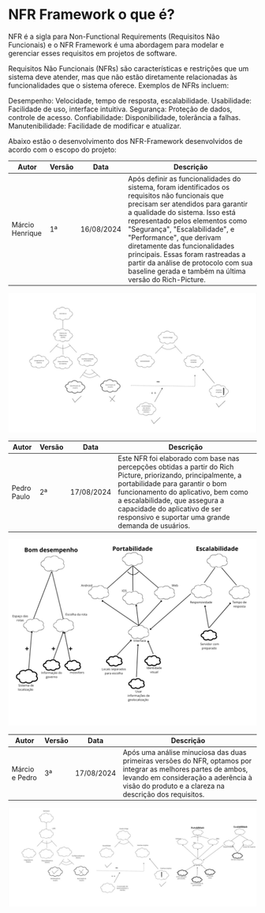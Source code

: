 # NFR Framework o que é?
NFR é a sigla para Non-Functional Requirements (Requisitos Não Funcionais) e o NFR Framework é uma abordagem para modelar e gerenciar esses requisitos em projetos de software.

Requisitos Não Funcionais (NFRs) são características e restrições que um sistema deve atender, mas que não estão diretamente relacionadas às funcionalidades que o sistema oferece. Exemplos de NFRs incluem:

Desempenho: Velocidade, tempo de resposta, escalabilidade.
Usabilidade: Facilidade de uso, interface intuitiva.
Segurança: Proteção de dados, controle de acesso.
Confiabilidade: Disponibilidade, tolerância a falhas.
Manutenibilidade: Facilidade de modificar e atualizar.

Abaixo estão o desenvolvimento dos NFR-Framework desenvolvidos de acordo com o escopo do projeto:


|Autor| Versão          |Data| Descrição |
|----|----|---------- |-----|
|Márcio Henrique| 1ª | 16/08/2024 |Após definir as funcionalidades do sistema, foram identificados os requisitos não funcionais que precisam ser atendidos para garantir a qualidade do sistema. Isso está representado pelos elementos como "Segurança", "Escalabilidade", e "Performance", que derivam diretamente das funcionalidades principais. Essas foram rastreadas a partir da análise de protocolo com sua baseline gerada e também na última versão do Rich-Picture.|

![Primeira Versão](<../assets/NFR/NFR MoovitV1.png>)

|Autor| Versão          |Data| Descrição |
|----|----|---------- |-----|
|Pedro Paulo| 2ª | 17/08/2024 |Este NFR foi elaborado com base nas percepções obtidas a partir do Rich Picture, priorizando, principalmente, a portabilidade para garantir o bom funcionamento do aplicativo, bem como a escalabilidade, que assegura a capacidade do aplicativo de ser responsivo e suportar uma grande demanda de usuários.|

![Segunda Versão](<../assets/NFR/NFR  MoovitV1-2.png>)

|Autor| Versão          |Data| Descrição |
|----|----|---------- |-----|
|Márcio e Pedro| 3ª | 17/08/2024 |Após uma análise minuciosa das duas primeiras versões do NFR, optamos por integrar as melhores partes de ambos, levando em consideração a aderência à visão do produto e a clareza na descrição dos requisitos.|

![Terceira Versão](<../assets/NFR/NFR MoovitV2.jpg>)
